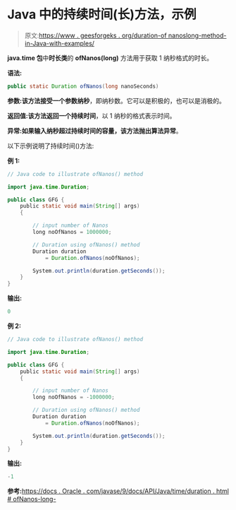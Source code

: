# Java 中的持续时间(长)方法，示例

> 原文:[https://www . geesforgeks . org/duration-of nanoslong-method-in-Java-with-examples/](https://www.geeksforgeeks.org/duration-ofnanoslong-method-in-java-with-examples/)

**java.time 包**中**时长类**的 **ofNanos(long)** 方法用于获取 1 纳秒格式的时长。

**语法:**

```java
public static Duration ofNanos(long nanoSeconds)

```

**参数:**该方法接受一个参数**纳秒**，即纳秒数。它可以是积极的，也可以是消极的。

**返回值:**该方法返回一个**持续时间**，以 1 纳秒的格式表示时间。

**异常:**如果输入纳秒超过持续时间的容量，该方法抛出**算法异常**。

以下示例说明了持续时间()方法:

**例 1:**

```java
// Java code to illustrate ofNanos() method

import java.time.Duration;

public class GFG {
    public static void main(String[] args)
    {

        // input number of Nanos
        long noOfNanos = 1000000;

        // Duration using ofNanos() method
        Duration duration
            = Duration.ofNanos(noOfNanos);

        System.out.println(duration.getSeconds());
    }
}
```

**输出:**

```java
0

```

**例 2:**

```java
// Java code to illustrate ofNanos() method

import java.time.Duration;

public class GFG {
    public static void main(String[] args)
    {

        // input number of Nanos
        long noOfNanos = -1000000;

        // Duration using ofNanos() method
        Duration duration
            = Duration.ofNanos(noOfNanos);

        System.out.println(duration.getSeconds());
    }
}
```

**输出:**

```java
-1

```

**参考:**[https://docs . Oracle . com/javase/9/docs/API/Java/time/duration . html # ofNanos-long-](https://docs.oracle.com/javase/9/docs/api/java/time/Duration.html#ofNanos-long-)